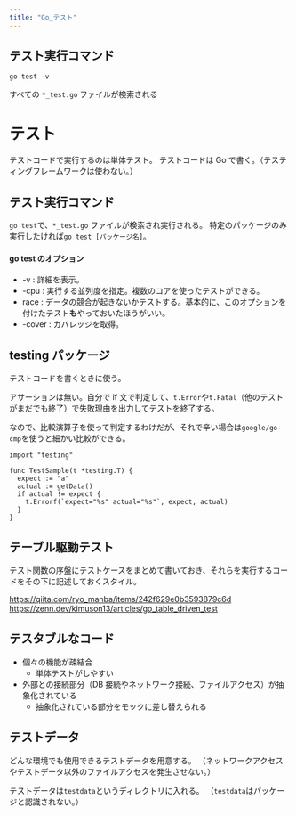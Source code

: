 ```yaml
---
title: "Go_テスト"
---
```


## テスト実行コマンド
```
go test -v
```
すべての `*_test.go` ファイルが検索される


# テスト

テストコードで実行するのは単体テスト。
テストコードは Go で書く。（テスティングフレームワークは使わない。）

## テスト実行コマンド

`go test`で、`*_test.go` ファイルが検索され実行される。
特定のパッケージのみ実行したければ`go test [パッケージ名]`。

#### go test のオプション

- -v : 詳細を表示。
- -cpu : 実行する並列度を指定。複数のコアを使ったテストができる。
- race : データの競合が起きないかテストする。基本的に、このオプションを付けたテスト**も**やっておいたほうがいい。
- -cover : カバレッジを取得。

## testing パッケージ

テストコードを書くときに使う。

アサーションは無い。自分で if 文で判定して、`t.Error`や`t.Fatal`（他のテストがまだでも終了）で失敗理由を出力してテストを終了する。

なので、比較演算子を使って判定するわけだが、それで辛い場合は`google/go-cmp`を使うと細かい比較ができる。

```go:テスト例
import "testing"

func TestSample(t *testing.T) {
  expect := "a"
  actual := getData()
  if actual != expect {
    t.Errorf(`expect="%s" actual="%s"`, expect, actual)
  }
}
```

## テーブル駆動テスト

テスト関数の序盤にテストケースをまとめて書いておき、それらを実行するコードをその下に記述しておくスタイル。

https://qiita.com/ryo_manba/items/242f629e0b3593879c6d
https://zenn.dev/kimuson13/articles/go_table_driven_test

## テスタブルなコード

- 個々の機能が疎結合
  - 単体テストがしやすい
- 外部との接続部分（DB 接続やネットワーク接続、ファイルアクセス）が抽象化されている
  - 抽象化されている部分をモックに差し替えられる

## テストデータ

どんな環境でも使用できるテストデータを用意する。
（ネットワークアクセスやテストデータ以外のファイルアクセスを発生させない。）

テストデータは`testdata`というディレクトリに入れる。
（`testdata`はパッケージと認識されない。）
